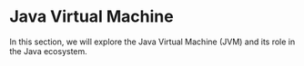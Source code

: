 # Java Virtual Machine

In this section, we will explore the Java Virtual Machine (JVM) and its role in the Java ecosystem.